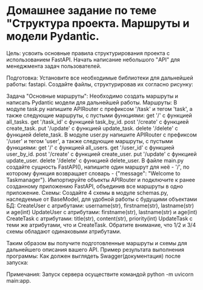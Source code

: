 
# Домашнее задание по теме "Структура проекта. Маршруты и модели Pydantic.

Цель: усвоить основные правила структурирования проекта с использованием FastAPI. Начать написание небольшого "API" для менеджмента задач пользователей.

Подготовка:
Установите все необходимые библиотеки для дальнейшей работы: fastapi.
Создайте файлы, структурировав их согласно рисунку:

Задача "Основные маршруты":
Необходимо создать маршруты и написать Pydantic модели для дальнейшей работы.
Маршруты:
В модуле task.py напишите APIRouter с префиксом '/task' и тегом 'task', а также следующие маршруты, с пустыми функциями:
get '/' с функцией all_tasks.
get '/task_id' с функцией task_by_id.
post '/create' с функцией create_task.
put '/update' с функцией update_task.
delete '/delete' с функцией delete_task.
В модуле user.py напишите APIRouter с префиксом '/user' и тегом 'user', а также следующие маршруты, с пустыми функциями:
get '/' с функцией all_users.
get '/user_id' с функцией user_by_id.
post '/create' с функцией create_user.
put '/update' с функцией update_user.
delete '/delete' с функцией delete_user.
В файле main.py создайте сущность FastAPI(), напишите один маршрут для неё - '/', по которому функция возвращает словарь - {"message": "Welcome to Taskmanager"}.
Импортируйте объекты APIRouter и подключите к ранее созданному приложению FastAPI, объединив все маршруты в одно приложение.
Схемы:
Создайте 4 схемы в модуле schemas.py, наследуемые от BaseModel, для удобной работы с будущими объектами БД:
CreateUser с атрибутами: username(str), firstname(str), lastname(str) и age(int)
UpdateUser с атрибутами: firstname(str), lastname(str) и age(int)
CreateTask с атрибутами: title(str), content(str), priority(int)
UpdateTask с теми же атрибутами, что и CreateTask.
Обратите внимание, что 1/2 и 3/4 схемы обладают одинаковыми атрибутами.

Таким образом вы получите подготовленные маршруты и схемы для дальнейшего описания вашего API.
Пример результата выполнения программы:
Как должен выглядеть Swagger(документация) после запуска:


Примечания:
Запуск сервера осуществите командой python -m uvicorn main:app.
